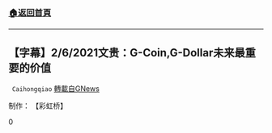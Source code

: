 ###  [:house:返回首頁](https://github.com/ourhimalayas/txt)
---

## 【字幕】2/6/2021文贵：G-Coin,G-Dollar未来最重要的价值
` Caihongqiao` [轉載自GNews](https://gnews.org/zh-hans/896092/)

制作： 【彩虹桥】



0
